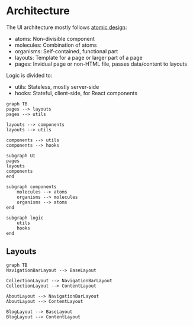 # Architecture

The UI architecture mostly follows [atomic design](https://bradfrost.com/blog/post/atomic-web-design/):

- atoms: Non-divisible component
- molecules: Combination of atoms
- organisms: Self-contained, functional part
- layouts: Template for a page or larger part of a page
- pages: Invidual page or non-HTML file, passes data/content to layouts

Logic is divided to:

- utils: Stateless, mostly server-side
- hooks: Stateful, client-side, for React components

```mermaid
graph TB
pages --> layouts
pages --> utils

layouts --> components
layouts --> utils

components --> utils
components --> hooks

subgraph UI
pages
layouts
components
end

subgraph components
    molecules --> atoms
    organisms --> molecules
    organisms --> atoms
end

subgraph logic
    utils
    hooks
end
```

## Layouts

```mermaid
graph TB
NavigationBarLayout --> BaseLayout

CollectionLayout --> NavigationBarLayout
CollectionLayout --> ContentLayout

AboutLayout --> NavigationBarLayout
AboutLayout --> ContentLayout

BlogLayout --> BaseLayout
BlogLayout --> ContentLayout
```
